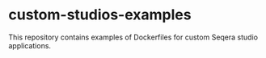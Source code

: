 # custom-studios-examples
This repository contains examples of Dockerfiles for custom Seqera studio applications.

